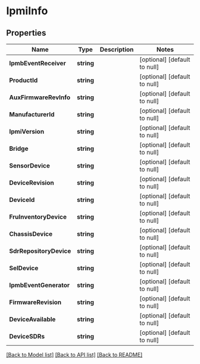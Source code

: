 # IpmiInfo

## Properties
Name | Type | Description | Notes
------------ | ------------- | ------------- | -------------
**IpmbEventReceiver** | **string** |  | [optional] [default to null]
**ProductId** | **string** |  | [optional] [default to null]
**AuxFirmwareRevInfo** | **string** |  | [optional] [default to null]
**ManufacturerId** | **string** |  | [optional] [default to null]
**IpmiVersion** | **string** |  | [optional] [default to null]
**Bridge** | **string** |  | [optional] [default to null]
**SensorDevice** | **string** |  | [optional] [default to null]
**DeviceRevision** | **string** |  | [optional] [default to null]
**DeviceId** | **string** |  | [optional] [default to null]
**FruInventoryDevice** | **string** |  | [optional] [default to null]
**ChassisDevice** | **string** |  | [optional] [default to null]
**SdrRepositoryDevice** | **string** |  | [optional] [default to null]
**SelDevice** | **string** |  | [optional] [default to null]
**IpmbEventGenerator** | **string** |  | [optional] [default to null]
**FirmwareRevision** | **string** |  | [optional] [default to null]
**DeviceAvailable** | **string** |  | [optional] [default to null]
**DeviceSDRs** | **string** |  | [optional] [default to null]

[[Back to Model list]](../README.md#documentation-for-models) [[Back to API list]](../README.md#documentation-for-api-endpoints) [[Back to README]](../README.md)



